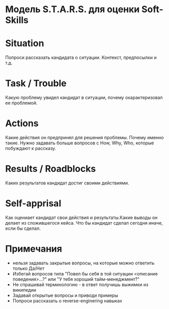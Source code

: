 # Модель S.T.A.R.S. для оценки Soft-Skills

# Situation
Попроси рассказать кандидата о ситуации. Контекст, предпосылки и т.д.

# Task / Trouble
Какую проблему увидел кандидат в ситуации, почему охарактеризовал ее проблемой.

# Actions
Какие действия он предпринял для решения проблемы. Почему именно такие. Нужно задавать больше вопросов с How, Why, Who, которые побуждают к рассказу.

# Results / Roadblocks
Каких результатов кандидат достиг своими действиями.

# Self-apprisal
Как оцениает кандидат свои действия и результаты.Какие выводы он делает из сложившегося кейса. Что бы кандидат сделал сегодня иначе, если бы сделал.

# Примечания
- нельзя задавать закрытые вопросы, на которые можно ответить только Да/Нет
- Избегай вопросов типа "Повел бы себя в той ситуации <описание поведения>...?" или "У тебя хороший тайм-менеджмент?"
- Не спрашивай терминологию - в ответ получишь выжимки из википедии
- Задавай открытые вопросы и приводи примеры
- Попроси рассказать о reverse-enginering навыках